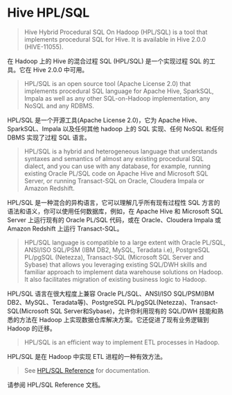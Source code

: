 # Hive HPL/SQL

> Hive Hybrid Procedural SQL On Hadoop (HPL/SQL) is a tool that implements procedural SQL for Hive. It is available in Hive 2.0.0 (HIVE-11055).

在 Hadoop 上的 Hive 的混合过程 SQL (HPL/SQL) 是一个实现过程 SQL 的工具。它在 Hive 2.0.0 中可用。

> HPL/SQL is an open source tool (Apache License 2.0) that implements procedural SQL language for Apache Hive, SparkSQL, Impala as well as any other SQL-on-Hadoop implementation, any NoSQL and any RDBMS.

HPL/SQL 是一个开源工具(Apache License 2.0)，它为 Apache Hive、SparkSQL、Impala 以及任何其他 hadoop 上的 SQL 实现、任何 NoSQL 和任何 DBMS 实现了过程 SQL 语言。

> HPL/SQL is a hybrid and heterogeneous language that understands syntaxes and semantics of almost any existing procedural SQL dialect, and you can use with any database, for example, running existing Oracle PL/SQL code on Apache Hive and Microsoft SQL Server, or running Transact-SQL on Oracle, Cloudera Impala or Amazon Redshift.

HPL/SQL 是一种混合的异构语言，它可以理解几乎所有现有过程性 SQL 方言的语法和语义，你可以使用任何数据库，例如，在 Apache Hive 和 Microsoft SQL Server 上运行现有的 Oracle PL/SQL 代码，或在 Oracle、Cloudera Impala 或 Amazon Redshift 上运行 Transact-SQL。

> HPL/SQL language is compatible to a large extent with Oracle PL/SQL, ANSI/ISO SQL/PSM (IBM DB2, MySQL, Teradata i.e), PostgreSQL PL/pgSQL (Netezza), Transact-SQL (Microsoft SQL Server and Sybase) that allows you leveraging existing SQL/DWH skills and familiar approach to implement data warehouse solutions on Hadoop. It also facilitates migration of existing business logic to Hadoop.

HPL/SQL 语言在很大程度上兼容 Oracle PL/SQL、ANSI/ISO SQL/PSM(IBM DB2、MySQL、Teradata等)、PostgreSQL PL/pgSQL(Netezza)、Transact-SQL(Microsoft SQL Server和Sybase)，允许你利用现有的 SQL/DWH 技能和熟悉的方法在 Hadoop 上实现数据仓库解决方案。它还促进了现有业务逻辑到 Hadoop 的迁移。

> HPL/SQL is an efficient way to implement ETL processes in Hadoop.

HPL/SQL 是在 Hadoop 中实现 ETL 进程的一种有效方法。

> See [HPL/SQL Reference](http://www.hplsql.org/doc) for documentation.

请参阅 HPL/SQL Reference 文档。